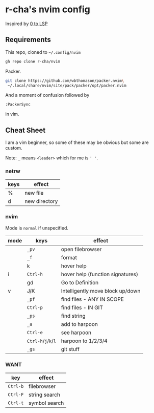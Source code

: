 # r-cha's nvim config

Inspired by [0 to LSP](https://www.youtube.com/watch?v=w7i4amO_zaE&list=WL&index=14&t=545s)

## Requirements

This repo, cloned to `~/.config/nvim`

```sh
gh repo clone r-cha/nvim
```

Packer.

```sh
git clone https://github.com/wbthomason/packer.nvim\
 ~/.local/share/nvim/site/pack/packer/opt/packer.nvim
```

And a moment of confusion followed by

```
:PackerSync
```

in vim.

## Cheat Sheet

I am a vim beginner, so some of these may be obvious but some are custom.

Note: `_` means `<leader>` which for me is `' '`.

### netrw

| keys | effect |
| --- | --- |
| % | new file |
| d | new directory |

### nvim

Mode is `normal` if unspecified.


| mode | keys | effect |
| --- | --- | --- |
|| `_pv` | open filebrowser |
|| `_f` | format |
|| k | hover help |
| i | `Ctrl-h` | hover help (function signatures)
|| gd | Go to Definition |
| v | J/K | Intelligently move block up/down |
|| `_pf` | find files - ANY IN SCOPE |
|| `Ctrl-p` | find files - IN GIT |
|| `_ps` | find string |
|| `_a` | add to harpoon |
|| `Ctrl-e` | see harpoon |
|| `Ctrl-h`/`j`/`k`/`l` | harpoon to 1/2/3/4 |
|| `_gs` | git stuff |

### WANT

|key|effect|
| --- | --- |
| `Ctrl-b` | filebrowser |
| `Ctrl-F` | string search |
| `Ctrl-t` | symbol search |

